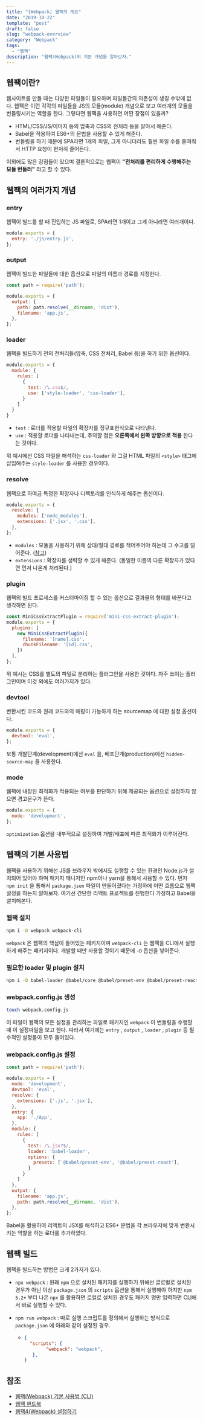 ```yaml
---
title: "[Webpack] 웹팩의 개요"
date: "2019-10-22"
template: "post"
draft: false
slug: "webpack-overview"
category: "Webpack"
tags:
  - "웹팩"
description: "웹팩(Webpack)의 기본 개념을 알아보자."
---
```


## 웹팩이란?

웹사이트를 만들 때는 다양한 파일들이 필요하며 파일들간의 의존성이 생길 수밖에 없다. 웹팩은 이런 각각의 파일들을 JS의 모듈(module) 개념으로 보고 여러개의 모듈을 번들링시키는 역할을 한다. 그렇다면 웹팩을 사용하면 어떤 장점이 있을까?

* HTML/CSS/JS/이미지 등의 압축과 CSS의 전처리 등을 알아서 해준다.
* Babel을 적용하여 ES6+의 문법을 사용할 수 있게 해준다.
* 번들링을 하기 때문에 SPA라면 1개의 파일, 그게 아니더라도 훨씬 파일 수를 줄여줘서 HTTP 요청이 현저히 줄어든다.

이외에도 많은 강점들이 있으며 결론적으로는 웹팩이 **"전처리를 편리하게 수행해주는 모듈 번들러"** 라고 할 수 있다.



## 웹팩의 여러가지 개념

### entry

웹팩이 빌드를 할 때 진입하는 JS 파일로, SPA라면 1개이고 그게 아니라면 여러개이다.

```javascript
module.exports = {
  entry: './js/entry.js',
};
```

### output

웹팩이 빌드한 파일들에 대한 옵션으로 파일의 이름과 경로를 지정한다.

```js
const path = require('path');

module.exports = {
  output: {
    path: path.resolve(__dirname, 'dist'),
    filename: 'app.js',
  },
};
```

### loader

웹팩을 빌드하기 전의 전처리들(압축, CSS 전처리, Babel 등)을 하기 위한 옵션이다.

```javascript
module.exports = {
  module: {
    rules: [
      {
        test: /\.css$/,
        use: ['style-loader', 'css-loader'],
      }
    ]
  }
}
```

* `test` : 로더를 적용할 파일의 확장자를 정규표현식으로 나타낸다.
* `use` : 적용할 로더를 나타내는데, 주의할 점은 **오른쪽에서 왼쪽 방향으로 적용** 한다는 것이다.

위 예시에선 CSS 파일을 해석하는 `css-loader` 와 그걸 HTML 파일의 `<style>` 태그에 삽입해주는 `style-loader` 를 사용한 경우이다.

### resolve

웹팩으로 하여금 특정한 확장자나 디렉토리를 인식하게 해주는 옵션이다.

```javascript
module.exports = {
  resolve: {
    modules: ['node_modules'],
    extensions: ['.jsx', '.css'],
  },
};
```

* `modules` : 모듈을 사용하기 위해 상대/절대 경로를 적어주어야 하는데 그 수고를 덜어준다. ([참고](https://stackoverflow.com/questions/27502608/resolving-require-paths-with-webpack))
* `extensions` : 확장자를 생략할 수 있게 해준다. (동일한 이름의 다른 확장자가 있다면 먼저 나온게 처리된다.)

### plugin

웹팩의 빌드 프로세스를 커스터마이징 할 수 있는 옵션으로 결과물의 형태를 바꾼다고 생각하면 된다.

```javascript
const MiniCssExtractPlugin = require('mini-css-extract-plugin');
module.exports = {
  plugins: [
    new MiniCssExtractPlugin({
      filename: '[name].css',
      chunkFilename: '[id].css',
    })
  ],
};
```

위 예시는 CSS를 별도의 파일로 분리하는 플러그인을 사용한 것이다. 자주 쓰이는 플러그인이며 이것 외에도 여러가지가 있다.

### devtool

변환시킨 코드와 원래 코드와의 매핑이 가능하게 하는 sourcemap 에 대한 설정 옵션이다.

```javascript
module.exports = {
  devtool: 'eval',
};
```

보통 개발단계(development)에선 `eval` 을, 배포단계(production)에선 `hidden-source-map` 을 사용한다.

### mode

웹팩에 내장된 최적화가 적용되는 여부를 판단하기 위해 제공되는 옵션으로 설정하지 않으면 경고문구가 뜬다.

```javascript
module.exports = {
  mode: 'development',
};
```

`optimization` 옵션을 내부적으로 설정하여 개발/배포에 따른 최적화가 이루어진다.



## 웹팩의 기본 사용법

웹팩을 사용하기 위해선 JS를 브라우저 밖에서도 실행할 수 있는 환경인 Node.js가 설치되어 있어야 하며 패키지 매니저인 npm이나 yarn을 통해서 사용할 수 있다. 먼저 `npm init` 을 통해서 `package.json` 파일이 만들어졌다는 가정하에 어떤 흐름으로 웹팩 설정을 하는지 알아보자. 여기선 간단한 리액트 프로젝트를 진행한다 가정하고 Babel을 설치해본다.

### 웹팩 설치

```bash
npm i -D webpack webpack-cli
```

`webpack` 은 웹팩의 핵심이 들어있는 패키지이며 `webpack-cli` 는 웹팩을 CLI에서 실행하게 해주는 패키지이다. 개발할 때만 사용할 것이기 때문에 `-D` 옵션을 넣어준다.

### 필요한 loader 및 plugin 설치

```bash
npm i -D babel-loader @babel/core @babel/preset-env @babel/preset-react
```

### webpack.config.js 생성

```bash
touch webpack.config.js
```

이 파일이 웹팩의 모든 설정을 관리하는 파일로 패키지인 `webpack` 이 번들링을 수행할 때 이 설정파일을 보고 한다. 따라서 여기에는 `entry` , `output` , `loader` , `plugin` 등 필수적인 설정들이 모두 들어있다.

### webpack.config.js 설정

```javascript
const path = require('path');

module.exports = {
  mode: 'development',
  devtool: 'eval',
  resolve: {
    extensions: ['.js', '.jsx'],
  },
  entry: {
    app: './App',
  },
  module: {
    rules: [
      {
        test: /\.jsx?$/,
        loader: 'babel-loader',
        options: {
          presets: ['@babel/preset-env', '@babel/preset-react'],
        }
      }
    ]
  },
  output: {
    filename: 'app.js',
    path: path.resolve(__dirname, 'dist'),
  },
};
```

Babel을 활용하여 리액트의 JSX를 해석하고 ES6+ 문법을 각 브라우저에 맞게 변환시키는 역할을 하는 로더를 추가하였다.



## 웹팩 빌드

웹팩을 빌드하는 방법은 크게 2가지가 있다.

* `npx webpack` : 원래 `npm` 으로 설치된 패키지를 실행하기 위해선 글로벌로 설치된 경우가 아닌 이상 `package.json` 의 `scripts` 옵션을 통해서 실행해야 하지만 `npm 5.2+` 부터 나온 `npx` 를 활용하면 로컬로 설치된 경우도 패키지 명만 입력하면 CLI에서 바로 실행할 수 있다.

* `npm run webpack` : 따로 실행 스크립트를 정의해서 실행하는 방식으로 `package.json` 에 아래와 같이 설정된 경우.

  * ```json
    {
      "scripts": {
       		"webpack": "webpack",	
       },
    }
    ```



## 참조

* [웹팩(Webpack) 기본 사용법 (CLI)](https://www.daleseo.com/webpack-basics/)
* [웹팩 핸드북](https://joshua1988.github.io/webpack-guide/)
* [웹팩4(Webpack) 설정하기](https://www.zerocho.com/category/Webpack/post/58aa916d745ca90018e5301d)